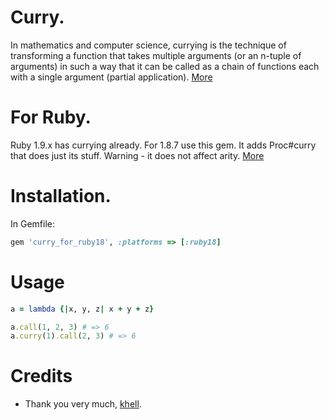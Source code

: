 # Curry.
In mathematics and computer science, currying is the technique
of transforming a function that takes multiple arguments (or an n-tuple
of arguments) in such a way that it can be called as a chain of
functions each with a single argument (partial application).
[More](http://en.wikipedia.org/wiki/Currying)

# For Ruby.
Ruby 1.9.x has currying already. For 1.8.7 use this gem. It
adds Proc#curry that does just its stuff. Warning - it does not affect arity.
[More](http://www.khelll.com/blog/ruby/ruby-currying/)

# Installation.

In Gemfile:

```ruby
gem 'curry_for_ruby18', :platforms => [:ruby18]
```

# Usage

```ruby
a = lambda {|x, y, z| x + y + z}

a.call(1, 2, 3) # => 6
a.curry(1).call(2, 3) # => 6
```

# Credits

* Thank you very much, [khell](http://www.khelll.com/blog/ruby/ruby-currying/).
